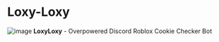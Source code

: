 # Loxy-Loxy
![image](https://user-images.githubusercontent.com/99405955/170882820-a86c5d3a-b829-42e9-9ba2-467d33adbc4a.png)
**LoxyLoxy** - Overpowered Discord Roblox Cookie Checker Bot

